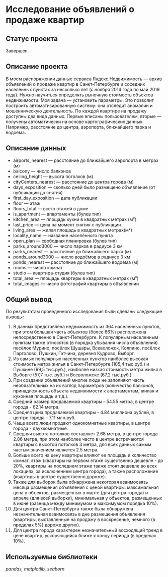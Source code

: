 # Исследование объявлений о продаже квартир

## Статус проекта
Завершен

## Описание проекта
В моем распоряжении данные сервиса Яндекс.Недвижимость — архив объявлений о продаже квартир в Санкт-Петербурге и соседних населённых пунктах за несколько лет (с ноября 2014 года по май 2019 года). Нужно научиться определять рыночную стоимость объектов недвижимости. Моя задача — установить параметры. Это позволит построить автоматизированную систему: она отследит аномалии и мошенническую деятельность.
По каждой квартире на продажу доступны два вида данных. Первые вписаны пользователем, вторые — получены автоматически на основе картографических данных. Например, расстояние до центра, аэропорта, ближайшего парка и водоёма.

## Описание данных

- airports_nearest — расстояние до ближайшего аэропорта в метрах (м)
- balcony — число балконов
- ceiling_height — высота потолков (м)
- cityCenters_nearest — расстояние до центра города (м)
- days_exposition — сколько дней было размещено объявление (от публикации до снятия)
- first_day_exposition — дата публикации
- floor — этаж
- floors_total — всего этажей в доме
- is_apartment — апартаменты (булев тип)
- kitchen_area — площадь кухни в квадратных метрах (м²)
- last_price — цена на момент снятия с публикации
- living_area — жилая площадь в квадратных метрах(м²)
- locality_name — название населённого пункта
- open_plan — свободная планировка (булев тип)
- parks_around3000 — число парков в радиусе 3 км
- parks_nearest — расстояние до ближайшего парка (м)
- ponds_around3000 — число водоёмов в радиусе 3 км
- ponds_nearest — расстояние до ближайшего водоёма (м)
- rooms — число комнат
- studio — квартира-студия (булев тип)
- total_area — площадь квартиры в квадратных метрах (м²)
- total_images — число фотографий квартиры в объявлении

## Общий вывод

По результатам проведенного исследования были сделаны следующие выводы:
1. В данных представлена недвижимость из 364 населенных пунктов, при этом большая часть объектов (более 66%) расположена непосредственно в Санкт-Петербурге. К популярным населенным пунктам также относятся (в порядка убывания числа объявлений) посёлок Мурино, посёлок Шушары, Всеволожск, Колпино, посёлок Парголово, Пушкин, Гатчина, деревня Кудрово, Выборг.
2. Из самых популярных населенных пунктов наиболее высокая стоимость метра жилья в Санкт-Петербурге (105,4 тыс.руб.) и Пушкине (99,5 тыс.руб.), наиболее низкая стоимость метра жилья в Выборге (57,7 тыс. руб.) и Всеволожске (67,2 тыс.руб.).
3. При создании объявлений многие люди не заполняют часть необязательных на их взгляд параметров (количество балконов, принадлежность объекта недвижимости к апартаментам, жилая и кухонная площадь и т.д.).
4. Средний размер продаваемой квартиры - 54.55 метра, в центре города - 62.14 метра.
5. Средняя цена продаваемой квартиры - 4.84 миллиона рублей, в центре города - 7.11 млн.руб.
6. Чаще всего люди продают однокомнатные квартиры, в центре города - двухкомнатные. 
7. Средняя высота потолков составляет 2.68 метра, в центре города - 2.86 метра, при этом наиболее часто в центре встречаются квартиры с высотой потолков 3 метра, для всех данных самым частым значением является 2.5 метра.
8. Больше всего на цену квартиры влияют ее площадь и количество комнат, этаж (квартиры на первом этаже существенно дешевле - до 20%, квартиры на последнем этаже также стоят дешевле во всех локациях, за исключением центра города), а также расположение (квартиры в центре существенно дороже).
9. Также для выборок была обнаружена некоторая взаимосвязь месяца размещения объявления с ценой квартиры: максимальная цена у объектов, размещенных в марте (для центра города) и апреле (для всей выборки), минимальная у объектов, размещенных в июне (разница между минимумом и максимумом порядка 10%).
10. Для центра Санкт-Петербурга также была обнаружена незначительная взаимосвязь в дне размещения объявления (квартиры, выставленные на продажу в воскресенье, немного (в пределах 5%) дороже других).
11. Для центра города характерен незначительный восходящий тренд в цене квартир, ускоряющийся ближе к концу периода (в пределах 10%).

## Используемые библиотеки
*pandas, matplotlib, seaborn*